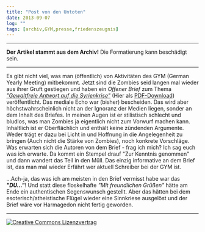 ```yaml
---
title: "Post von den Untoten"
date: 2013-09-07
log: ""
tags: [archiv,GYM,presse,friedenszeugnis]
---
```

<hr><b>Der Artikel stammt aus dem Archiv!</b> Die Formatierung kann beschädigt sein.<hr>
Es gibt nicht viel, was man (öffentlich) von Aktivitäten des GYM (German Yearly Meeting) mitbekommt. Jetzt sind die Zombies seid langen mal wieder aus ihrer Gruft gestiegen und haben ein <i>Offener Brief</i> zum Thema <a href="http://www.rgdf.de/index.php/aktuelles/173-quaeker-draengen-auf-eine-gewaltfreie-antwort-auf-die-syrienkrise"><i>"Gewaltfreie Antwort auf die Syrienkrise"</i></a> (Hier als <a href="http://www.rgdf.de/images/Aktuelles/OffenerBriefSyrienkonflikt.pdf">PDF-Download</a>) veröffentlicht.
<!--break-->
 Das mediale Echo war (bisher) bescheiden. Das wird aber höchstwahrscheinlich nicht an der Ignoranz der Medien liegen, sonder an dem Inhalt des Briefes. In meinen Augen ist er stilistisch schlecht und bludlos, was man Zombies ja eigentlich nicht zum Vorwurf machen kann. Inhaltlich ist er Oberflächlich und enthält keine zündenden Argumente. Weder trägt er dazu bei Licht in und Hoffnung in die Angelegenheit zu bringen (Auch nicht die Stärke von Zombies), noch konkrete Vorschläge. Was erwarten sich die Autoren von dem Brief - frag ich mich? Ich sag euch was ich erwarte. Da kommt ein Stempel drauf "Zur Kenntnis genommen" und dann wandert das Teil in den Müll. Das einzig informative an dem Brief ist, das man mal wieder Erfährt wer aktuell Schreiber bei der GYM ist.

...Ach-ja, das was ich am meisten in den Brief vermisst habe war das <b><i>"DU..."</i></b>! Und statt diese floskelhafte  <i>"Mit freundlichen Grüßen"</i> hätte am Ende ein authentischen Segenswunsch gestellt. Aber das hätten bei dem esoterisch/atheistische Flügel wieder eine Sinnkriese ausgelöst und der Brief wäre vor Harmagedon nicht fertig geworden.

<hr>
<a rel="license" href="http://creativecommons.org/licenses/by-sa/3.0/"><img alt="Creative Commons Lizenzvertrag" style="border-width:0" src="http://i.creativecommons.org/l/by-sa/3.0/88x31.png" /></a>
